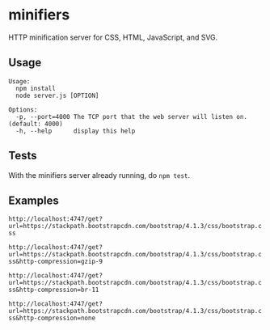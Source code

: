 # minifiers
HTTP minification server for CSS, HTML, JavaScript, and SVG.

## Usage
```
Usage:
  npm install
  node server.js [OPTION]

Options:
  -p, --port=4000 The TCP port that the web server will listen on. (default: 4000)
  -h, --help      display this help
```

## Tests

With the minifiers server already running, do `npm test`.

## Examples

`
http://localhost:4747/get?url=https://stackpath.bootstrapcdn.com/bootstrap/4.1.3/css/bootstrap.css
`

`
http://localhost:4747/get?url=https://stackpath.bootstrapcdn.com/bootstrap/4.1.3/css/bootstrap.css&http-compression=gzip-9
`

`
http://localhost:4747/get?url=https://stackpath.bootstrapcdn.com/bootstrap/4.1.3/css/bootstrap.css&http-compression=br-11
`

`
http://localhost:4747/get?url=https://stackpath.bootstrapcdn.com/bootstrap/4.1.3/css/bootstrap.css&http-compression=none
`
